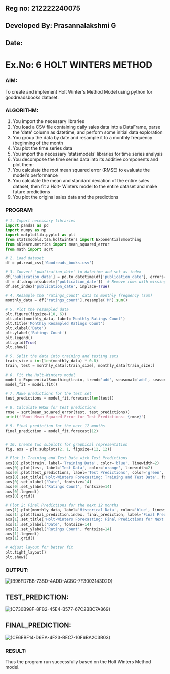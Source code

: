 ## Reg no: 212222240075
## Developed By: Prasannalakshmi G
## Date: 

# Ex.No: 6               HOLT WINTERS METHOD

### AIM:
To create and implement Holt Winter's Method Model using python for goodreadsbooks dataset.

### ALGORITHM:
1. You import the necessary libraries
2. You load a CSV file containing daily sales data into a DataFrame, parse the 'date' column as
datetime, and perform some initial data exploration
3. You group the data by date and resample it to a monthly frequency (beginning of the month
4. You plot the time series data
5. You import the necessary 'statsmodels' libraries for time series analysis
6. You decompose the time series data into its additive components and plot them:
7. You calculate the root mean squared error (RMSE) to evaluate the model's performance
8. You calculate the mean and standard deviation of the entire sales dataset, then fit a Holt-
Winters model to the entire dataset and make future predictions
9. You plot the original sales data and the predictions
### PROGRAM:
```python
# 1. Import necessary libraries
import pandas as pd
import numpy as np
import matplotlib.pyplot as plt
from statsmodels.tsa.holtwinters import ExponentialSmoothing
from sklearn.metrics import mean_squared_error
from math import sqrt

# 2. Load dataset
df = pd.read_csv('Goodreads_books.csv')

# 3. Convert 'publication_date' to datetime and set as index
df['publication_date'] = pd.to_datetime(df['publication_date'], errors='coerce')  # Handle invalid dates
df = df.dropna(subset=['publication_date'])  # Remove rows with missing dates
df.set_index('publication_date', inplace=True)

# 4. Resample the 'ratings_count' data to monthly frequency (sum)
monthly_data = df['ratings_count'].resample('M').sum()

# 5. Plot the resampled data
plt.figure(figsize=(10, 6))
plt.plot(monthly_data, label='Monthly Ratings Count')
plt.title('Monthly Resampled Ratings Count')
plt.xlabel('Date')
plt.ylabel('Ratings Count')
plt.legend()
plt.grid(True)
plt.show()

# 5. Split the data into training and testing sets
train_size = int(len(monthly_data) * 0.8)
train, test = monthly_data[:train_size], monthly_data[train_size:]

# 6. Fit the Holt-Winters model
model = ExponentialSmoothing(train, trend='add', seasonal='add', seasonal_periods=12)
model_fit = model.fit()

# 7. Make predictions for the test set
test_predictions = model_fit.forecast(len(test))

# 8. Calculate RMSE for test predictions
rmse = sqrt(mean_squared_error(test, test_predictions))
print(f'Root Mean Squared Error for Test Predictions: {rmse}')

# 9. Final prediction for the next 12 months
final_prediction = model_fit.forecast(12)


# 10. Create two subplots for graphical representation
fig, axs = plt.subplots(2, 1, figsize=(12, 12))

# Plot 1: Training and Test Data with Test Predictions
axs[0].plot(train, label='Training Data', color='blue', linewidth=2)
axs[0].plot(test, label='Test Data', color='orange', linewidth=2)
axs[0].plot(test_predictions, label='Test Predictions', color='green', linestyle='--', marker='o')
axs[0].set_title('Holt-Winters Forecasting: Training and Test Data', fontsize=16)
axs[0].set_xlabel('Date', fontsize=14)
axs[0].set_ylabel('Ratings Count', fontsize=14)
axs[0].legend()
axs[0].grid()

# Plot 2: Final Predictions for the next 12 months
axs[1].plot(monthly_data, label='Historical Data', color='blue', linewidth=2)
axs[1].plot(final_prediction.index, final_prediction, label='Final Predictions', color='red', linestyle='--', marker='x')
axs[1].set_title('Holt-Winters Forecasting: Final Predictions for Next 12 Months', fontsize=16)
axs[1].set_xlabel('Date', fontsize=14)
axs[1].set_ylabel('Ratings Count', fontsize=14)
axs[1].legend()
axs[1].grid()

# Adjust layout for better fit
plt.tight_layout()
plt.show()

```

### OUTPUT:

![{B96FD7BB-738D-4ADD-ACBC-7F3003143D2D}](https://github.com/user-attachments/assets/11c7aa00-992e-4806-b535-ace8942eae4f)


## TEST_PREDICTION:

![{C730B98F-8F82-45E4-B577-67C2BBC7A869}](https://github.com/user-attachments/assets/59972eb2-d0f6-4275-af97-846a83b64a64)



## FINAL_PREDICTION:

![{CE6EBF14-D6EA-4F23-BEC7-10F6BA2C3B03}](https://github.com/user-attachments/assets/02700238-0581-4efe-bebb-e788c7fa1ec8)


### RESULT:
Thus the program run successfully based on the Holt Winters Method model.
